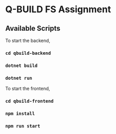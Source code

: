 # Q-BUILD FS Assignment

## Available Scripts

To start the backend, 

### `cd qbuild-backend`
### `dotnet build`
### `dotnet run`

To start the frontend, 

### `cd qbuild-frontend`
### `npm install`
### `npm run start`
